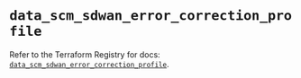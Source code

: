 # `data_scm_sdwan_error_correction_profile`

Refer to the Terraform Registry for docs: [`data_scm_sdwan_error_correction_profile`](https://registry.terraform.io/providers/paloaltonetworks/scm/1.0.2/docs/data-sources/sdwan_error_correction_profile).
